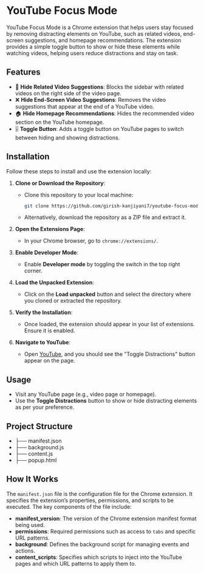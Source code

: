 # YouTube Focus Mode

YouTube Focus Mode is a Chrome extension that helps users stay focused by removing distracting elements on YouTube, such as related videos, end-screen suggestions, and homepage recommendations. The extension provides a simple toggle button to show or hide these elements while watching videos, helping users reduce distractions and stay on task.

## Features

- 🚫 **Hide Related Video Suggestions**: Blocks the sidebar with related videos on the right side of the video page.
- ❌ **Hide End-Screen Video Suggestions**: Removes the video suggestions that appear at the end of a YouTube video.
- 🏠 **Hide Homepage Recommendations**: Hides the recommended video section on the YouTube homepage.
- 🎚️ **Toggle Button**: Adds a toggle button on YouTube pages to switch between hiding and showing distractions.

## Installation

Follow these steps to install and use the extension locally:

1. **Clone or Download the Repository**:
   - Clone this repository to your local machine:
     ```bash
     git clone https://github.com/girish-kanjiyani7/youtube-focus-mode.git
     ```
   - Alternatively, download the repository as a ZIP file and extract it.

2. **Open the Extensions Page**:
   - In your Chrome browser, go to `chrome://extensions/`.

3. **Enable Developer Mode**:
   - Enable **Developer mode** by toggling the switch in the top right corner.

4. **Load the Unpacked Extension**:
   - Click on the **Load unpacked** button and select the directory where you cloned or extracted the repository.

5. **Verify the Installation**:
   - Once loaded, the extension should appear in your list of extensions. Ensure it is enabled.

6. **Navigate to YouTube**:
   - Open [YouTube](https://www.youtube.com/), and you should see the "Toggle Distractions" button appear on the page.

## Usage

- Visit any YouTube page (e.g., video page or homepage).
- Use the **Toggle Distractions** button to show or hide distracting elements as per your preference.


## Project Structure
- ├── manifest.json
- ├── background.js
- ├── content.js
- ├── popup.html 

## How It Works

The `manifest.json` file is the configuration file for the Chrome extension. It specifies the extension’s properties, permissions, and scripts to be executed. The key components of the file include:

- **manifest_version**: The version of the Chrome extension manifest format being used.
- **permissions**: Required permissions such as access to `tabs` and specific URL patterns.
- **background**: Defines the background script for managing events and actions.
- **content_scripts**: Specifies which scripts to inject into the YouTube pages and which URL patterns to apply them to.




